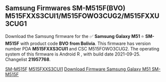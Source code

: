 <h2>Samsung Firmwares SM-M515F(BVO) M515FXXS3CUI1/M515FOWO3CUG2/M515FXXU3CUG1</h2>
Download the Samsung firmware for the ✅ <strong>Samsung Galaxy M51 </strong> ⭐ <strong>SM-M515F</strong> with product code <strong>BVO</strong> <strong> from Bolivia</strong>. This firmware has version number PDA <strong>M515FXXS3CUI1</strong> and CSC M515FOWO3CUG2. The operating system of this firmware is Android R , with build date 2021-09-25. Changelist <strong>21957768</strong>.


[SM-M515F](https://samfirm.shop/samsung/model/SM-M515F)
[M515FXXS3CUI1](https://samfirm.shop/samsung/pda/M515FXXS3CUI1)
[Download Firmware Samsung Galaxy M51 SM-M515F](https://samfirm.shop/samsung/firmware/459920)
